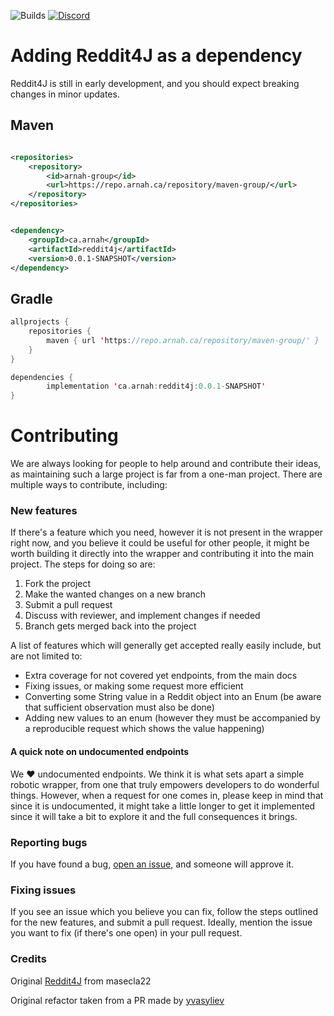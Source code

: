 ![Builds](https://img.shields.io/jenkins/build?jobUrl=https%3A%2F%2Fjenkins.arnah.ca%2Fjob%2FReddit4J%2F)
[![Discord](https://img.shields.io/discord/1088011754115706952)](https://discord.gg/9gyTZgDyxX)

# Adding Reddit4J as a dependency

Reddit4J is still in early development, and you should expect breaking changes in minor updates.

## Maven

```xml

<repositories>
	<repository>
		<id>arnah-group</id>
		<url>https://repo.arnah.ca/repository/maven-group/</url>
	</repository>
</repositories>
```

```xml

<dependency>
	<groupId>ca.arnah</groupId>
	<artifactId>reddit4j</artifactId>
	<version>0.0.1-SNAPSHOT</version>
</dependency>
```

## Gradle

```kotlin
allprojects {
	repositories {
		maven { url 'https://repo.arnah.ca/repository/maven-group/' }
	}
}
```

``` kotlin
dependencies {
        implementation 'ca.arnah:reddit4j:0.0.1-SNAPSHOT'
}
```

# Contributing

We are always looking for people to help around and contribute their ideas, as maintaining such a large project is far from a one-man project.
There are multiple ways to contribute, including:

### New features

If there's a feature which you need, however it is not present in the wrapper right now, and you believe it could be useful for other people, it might be worth
building it directly into the wrapper and contributing it into the main project. The steps for doing so are:

1. Fork the project
2. Make the wanted changes on a new branch
3. Submit a pull request
4. Discuss with reviewer, and implement changes if needed
5. Branch gets merged back into the project

A list of features which will generally get accepted really easily include, but are not limited to:

- Extra coverage for not covered yet endpoints, from the main docs
- Fixing issues, or making some request more efficient
- Converting some String value in a Reddit object into an Enum (be aware that sufficient observation must also be done)
- Adding new values to an enum (however they must be accompanied by a reproducible request which shows the value happening)

#### A quick note on undocumented endpoints

We ❤️ undocumented endpoints. We think it is what sets apart a simple robotic wrapper, from one that truly empowers developers to do wonderful things. However,
when a request for one comes in, please keep in mind that since it is undocumented, it might take a little longer to get it implemented since it will take a bit
to explore it and the full consequences it brings.

### Reporting bugs

If you have found a bug, [open an issue](https://github.com/Arnuh/Reddit4J/issues), and someone will approve it.

### Fixing issues

If you see an issue which you believe you can fix, follow the steps outlined for the new features, and submit a pull request. Ideally, mention the issue you
want to fix (if there's one open) in your pull request.

### Credits

Original [Reddit4J](https://github.com/masecla22/Reddit4J) from masecla22

Original refactor taken from a PR made by [yvasyliev](https://github.com/masecla22/Reddit4J/pull/11)